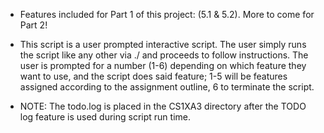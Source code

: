 * Features included for Part 1 of this project: (5.1 & 5.2).
  More to come for Part 2!

* This script is a user prompted interactive script.
  The user simply runs the script like any other via ./
  and proceeds to follow instructions. The user is prompted
  for a number (1-6) depending on which feature they want to
  use, and the script does said feature; 1-5 will be features
  assigned according to the assignment outline, 6 to terminate
  the script.

* NOTE: The todo.log is placed in the CS1XA3 directory after
  the TODO log feature is used during script run time.

